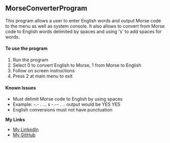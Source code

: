 ## MorseConverterProgram

This program allows a user to enter English words and output Morse code to the menu as well as system console. It also allows to convert from Morse code to English words delimited by spaces and using 's' to add spaces for words.
#### To use the program
  1. Run the program
  2. Select 0 to convert English to Morse, 1 from Morse to English 
  3. Follow on screen instructions
  4. Press 2 at main menu to exit
#### Known Issues
 - Must delimit Morse code to English by using spaces
 - Example: -.- . ... s -.-- . .. output would be YES YES
 - English conversions must not have punctuation
 
**My Links**

- [My LinkedIn](http://linkedin.com/in/dillonmabry)
- [My GitHub](https://github.com/dillonmabry/)
